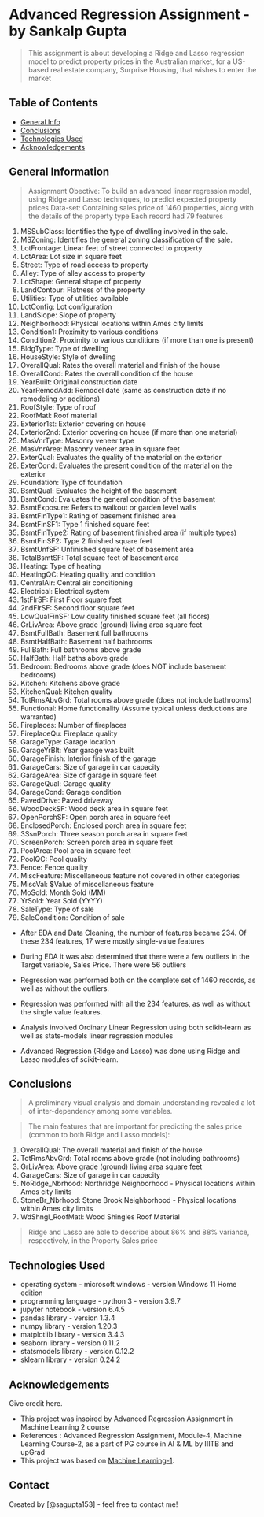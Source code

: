 # Advanced Regression Assignment - by Sankalp Gupta
> This assignment is about developing a Ridge and Lasso regression model to predict property prices in the Australian market, for a US-based real estate company, Surprise Housing, that wishes to enter the market

## Table of Contents
* [General Info](#general-information)
* [Conclusions](#conclusions)
* [Technologies Used](#technologies-used)
* [Acknowledgements](#acknowledgements)

## General Information
> Assignment Obective: To build an advanced linear regression model, using Ridge and Lasso techniques, to predict expected property prices
> Data-set: Containing sales price of 1460 properties, along with the details of the property type
> Each record had 79 features
  1. MSSubClass: Identifies the type of dwelling involved in the sale.	
  2. MSZoning: Identifies the general zoning classification of the sale.
  3. LotFrontage: Linear feet of street connected to property
  4. LotArea: Lot size in square feet
  5. Street: Type of road access to property
  6. Alley: Type of alley access to property
  7. LotShape: General shape of property
  8. LandContour: Flatness of the property
  9. Utilities: Type of utilities available
 10. LotConfig: Lot configuration
 11. LandSlope: Slope of property
 12. Neighborhood: Physical locations within Ames city limits
 13. Condition1: Proximity to various conditions
 14. Condition2: Proximity to various conditions (if more than one is present)
 15. BldgType: Type of dwelling
 16. HouseStyle: Style of dwelling
 17. OverallQual: Rates the overall material and finish of the house
 18. OverallCond: Rates the overall condition of the house
 19. YearBuilt: Original construction date
 20. YearRemodAdd: Remodel date (same as construction date if no remodeling or additions)
 21. RoofStyle: Type of roof
 22. RoofMatl: Roof material
 23. Exterior1st: Exterior covering on house
 24. Exterior2nd: Exterior covering on house (if more than one material)
 25. MasVnrType: Masonry veneer type
 26. MasVnrArea: Masonry veneer area in square feet
 27. ExterQual: Evaluates the quality of the material on the exterior 
 28. ExterCond: Evaluates the present condition of the material on the exterior
 29. Foundation: Type of foundation
 30. BsmtQual: Evaluates the height of the basement
 31. BsmtCond: Evaluates the general condition of the basement
 32. BsmtExposure: Refers to walkout or garden level walls
 33. BsmtFinType1: Rating of basement finished area
 34. BsmtFinSF1: Type 1 finished square feet
 35. BsmtFinType2: Rating of basement finished area (if multiple types)
 36. BsmtFinSF2: Type 2 finished square feet
 37. BsmtUnfSF: Unfinished square feet of basement area
 38. TotalBsmtSF: Total square feet of basement area
 39. Heating: Type of heating
 40. HeatingQC: Heating quality and condition
 41. CentralAir: Central air conditioning
 42. Electrical: Electrical system
 43. 1stFlrSF: First Floor square feet
 44. 2ndFlrSF: Second floor square feet
 45. LowQualFinSF: Low quality finished square feet (all floors)
 46. GrLivArea: Above grade (ground) living area square feet
 47. BsmtFullBath: Basement full bathrooms
 48. BsmtHalfBath: Basement half bathrooms
 49. FullBath: Full bathrooms above grade
 50. HalfBath: Half baths above grade
 51. Bedroom: Bedrooms above grade (does NOT include basement bedrooms)
 52. Kitchen: Kitchens above grade
 53. KitchenQual: Kitchen quality
 54. TotRmsAbvGrd: Total rooms above grade (does not include bathrooms)
 55. Functional: Home functionality (Assume typical unless deductions are warranted)
 56. Fireplaces: Number of fireplaces
 57. FireplaceQu: Fireplace quality
 58. GarageType: Garage location
 59. GarageYrBlt: Year garage was built
 60. GarageFinish: Interior finish of the garage
 61. GarageCars: Size of garage in car capacity
 62. GarageArea: Size of garage in square feet
 63. GarageQual: Garage quality
 64. GarageCond: Garage condition
 65. PavedDrive: Paved driveway
 66. WoodDeckSF: Wood deck area in square feet
 67. OpenPorchSF: Open porch area in square feet
 68. EnclosedPorch: Enclosed porch area in square feet
 69. 3SsnPorch: Three season porch area in square feet
 70. ScreenPorch: Screen porch area in square feet
 71. PoolArea: Pool area in square feet
 72. PoolQC: Pool quality
 73. Fence: Fence quality
 74. MiscFeature: Miscellaneous feature not covered in other categories
 75. MiscVal: $Value of miscellaneous feature
 76. MoSold: Month Sold (MM)
 77. YrSold: Year Sold (YYYY)
 78. SaleType: Type of sale
 79. SaleCondition: Condition of sale

- After EDA and Data Cleaning, the number of features became 234. Of these 234 features, 17 were mostly single-value features

- During EDA it was also determined that there were a few outliers in the Target variable, Sales Price. There were 56 outliers

- Regression was performed both on the complete set of 1460 records, as well as without the outliers.
- Regression was performed with all the 234 features, as well as without the single value features.
- Analysis involved Ordinary Linear Regression using both scikit-learn as well as stats-models linear regression modules
- Advanced Regression (Ridge and Lasso) was done using Ridge and Lasso modules of scikit-learn. 

## Conclusions
> A preliminary visual analysis and domain understanding revealed a lot of inter-dependency among some variables.

> The main features that are important for predicting the sales price (common to both Ridge and Lasso models):
 1. OverallQual: The overall material and finish of the house
 2. TotRmsAbvGrd: Total rooms above grade (not including bathrooms)
 3. GrLivArea: Above grade (ground) living area square feet
 4. GarageCars: Size of garage in car capacity
 5. NoRidge_Nbrhood: Northridge Neighborhood - Physical locations within Ames city limits
 6. StoneBr_Nbrhood: Stone Brook Neighborhood - Physical locations within Ames city limits
 7. WdShngl_RoofMatl: Wood Shingles Roof Material

> Ridge and Lasso are able to describe about 86% and 88% variance, respectively, in the Property Sales price 

## Technologies Used
- operating system - microsoft windows - version Windows 11 Home edition
- programming language - python 3 - version 3.9.7 
- jupyter notebook - version 6.4.5
- pandas library - version 1.3.4
- numpy library - version 1.20.3
- matplotlib library - version 3.4.3
- seaborn library - version 0.11.2
- statsmodels library - version 0.12.2
- sklearn library - version 0.24.2

<!-- As the libraries versions keep on changing, it is recommended to mention the version of library used in this project -->

## Acknowledgements
Give credit here.
- This project was inspired by Advanced Regression Assignment in Machine Learning 2 course
- References : Advanced Regression Assignment, Module-4, Machine Learning Course-2, as a part of PG course in AI & ML by IIITB and upGrad
- This project was based on [Machine Learning-1](https://learn.upgrad.com/course/1994/segment/13375/109590/331557/1723023).


## Contact
Created by [@sagupta153] - feel free to contact me!